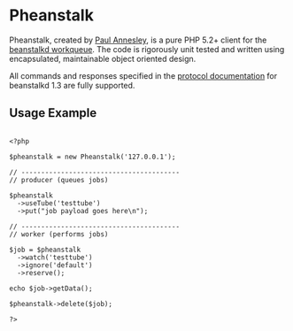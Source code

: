 Pheanstalk
==========

Pheanstalk, created by [Paul Annesley][1], is a pure PHP 5.2+ client for the [beanstalkd workqueue][2].  The code is rigorously unit tested and written using encapsulated, maintainable object oriented design.

All commands and responses specified in the [protocol documentation][3] for beanstalkd 1.3 are fully supported.

  [1]: http://paul.annesley.cc/
  [2]: http://xph.us/software/beanstalkd/
  [3]: http://github.com/kr/beanstalkd/tree/v1.3/doc/protocol.txt?raw=true

Usage Example
-------------

<pre><code class="php">
&lt;?php

$pheanstalk = new Pheanstalk('127.0.0.1');

// ----------------------------------------
// producer (queues jobs)

$pheanstalk
  ->useTube('testtube')
  ->put("job payload goes here\n");

// ----------------------------------------
// worker (performs jobs)

$job = $pheanstalk
  ->watch('testtube')
  ->ignore('default')
  ->reserve();

echo $job->getData();

$pheanstalk->delete($job);

?&gt;
</code></pre>
